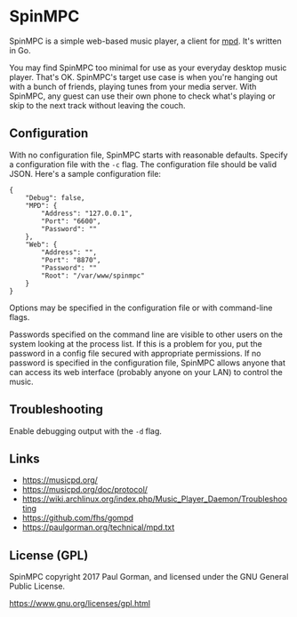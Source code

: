 # SpinMPC #

SpinMPC is a simple web-based music player, a client for [mpd](https://www.musicpd.org/).
It's written in Go.

You may find SpinMPC too minimal for use as your everyday desktop music player.
That's OK.
SpinMPC's target use case is when you're hanging out with a bunch of friends, playing tunes from your media server.
With SpinMPC, any guest can use their own phone to check what's playing or skip to the next track without leaving the couch.

## Configuration ##

With no configuration file, SpinMPC starts with reasonable defaults.
Specify a configuration file with the `-c` flag.
The configuration file should be valid JSON.
Here's a sample configuration file:

	{
		"Debug": false,
		"MPD": {
			"Address": "127.0.0.1",
			"Port": "6600",
			"Password": ""
		},
		"Web": {
			"Address": "",
			"Port": "8870",
			"Password": ""
			"Root": "/var/www/spinmpc"
		}
	}

Options may be specified in the configuration file or with command-line flags.

Passwords specified on the command line are visible to other users on the system looking at the process list.
If this is a problem for you, put the password in a config file secured with appropriate permissions.
If no password is specified in the configuration file, SpinMPC allows anyone that can access its web interface (probably anyone on your LAN) to control the music.

## Troubleshooting ##

Enable debugging output with the `-d` flag.

## Links ##

- https://musicpd.org/
- https://musicpd.org/doc/protocol/
- https://wiki.archlinux.org/index.php/Music_Player_Daemon/Troubleshooting
- https://github.com/fhs/gompd
- https://paulgorman.org/technical/mpd.txt

## License (GPL) ##

SpinMPC copyright 2017 Paul Gorman, and licensed under the GNU General Public License.

https://www.gnu.org/licenses/gpl.html